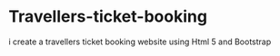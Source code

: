 # Travellers-ticket-booking
i create a travellers ticket booking website using Html 5 and  Bootstrap
